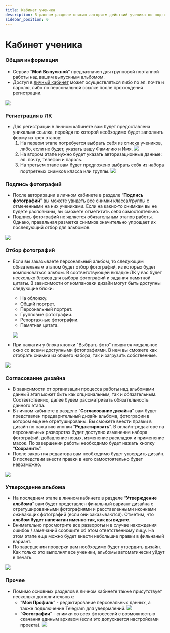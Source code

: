 ```yaml
---
title: Кабинет ученика
description: В данном разделе описан алгоритм действий ученика по подготовке альбома
sidebar_position: 0
---
```


# Кабинет ученика

### Общая информация
* Сервис “__Мой Выпускной__” предназначен для групповой поэтапной работы над вашим выпускным альбомом.
* Доступ в [личный кабинет](http://lk.moyvipusknoy.ru/) может осуществляться либо по эл. почте и паролю, либо по персональной ссылке после прохождения регистрации. 

![](../_media/general/personal-link.png)
    
### Регистрация в ЛК
* Для регистрации в личном кабинете вам будет предоставлена уникальая ссылка, перейдя по которой необходимо будет заполнить форму из трех этапов:
    1. На первом этапе потребуется выбрать себя из списка учеников, либо, если не будет, указать вашу Фамилию и Имя.
    ![](../_media/general/registration.png)
    2. На втором этапе нужно будет указать авторизационные данные: эл. почту, телефон и пароль.
    3. На третьем этапе вам будет предложено выбрать себя из набора портретных снимков класса или группы.
    ![](../_media/general/choose-portrait.png)

### Подпись фотографий
* После авторизации в личном кабинете в разделе “__Подпись фотографий__” вы можете увидеть все снимки класса/группы с отмеченными на них учениками. Если на каких-то снимкам вы не будете распознаны, вы сможете отметитить себя самостоятельно. 
* Подпись фотографий не является обязательным этапов работы. Однако, правальная разметка снимков значительно упрощает их последующий отбор для альбомов.

![](../_media/general/lk-my-photos.png)

### Отбор фотографий
 * Если вы заказываете персональный альбом, то следующим обязательным этапом будет отбор фотографий, из которых будет компоноваться альбом. В соответствующей вкладке ЛК у вас будет несколько блоков для выбора фотографий и задания памятной цитаты. В зависимости от компановки дизайн могут быть доступны следующие блоки:
    + На обложку.
    + Общий портрет.
    + Персональный портрет.
    + Групповые фотографии.
    + Репортажные фотографии.
    + Памятная цитата.

    ![](../_media/general/lk-choose-photos.png)

* При нажатии у блока кнопки "Выбрать фото" появится модальное окно со всеми доступными фотографиями. В нем вы сможете как отобрать снимки из общего набора, так и загрузить собственные.

![](../_media/general/lk-choose.png)

### Согласование дизайна
* В зависимости от организации процесса работы над альбомами данный этап может быть как опциональным, так и обязательным. Соответственно, далее будем рассматривать обязательность данного этапа.
* В личном кабинете в разделе “__Согласование дизайна__” вам будет представлен предварительный дизайн альбома, фотографии в котором еще не отретушированы. Вы сможете внести правки в дизайн по нажатию кнопки “__Редактировать__”. В онлайн-редакторе на персональных разворотах будет доступно изменение набора фотографий, добавление новых, изменение раскладок и применение масок. По завершении работы необходимо будет нажать кнопку “__Сохранить__”.
* После закрытия редактора вам необходимо будет утвердить дизайн. В последствии внести правки в него самостоятельно будет невозможно. 
    
![](../_media/general/lk-design-coordination.png)

### Утверждение альбома
* На последнем этапе в личном кабинете в разделе “__Утверждение альбома__” вам будет представлен финальный вариант дизайна с отретушированными фотографиями и расставленными иконками оживающих фотографий (если они заказываются). Отметим, что __альбом будет напечатан именно так, как вы видите__.
* Внимательно просмотрите все развороты и в случае нахождения ошибок / замечаний сообщите об этом ответственному лицу. На этом этапе еще можно будет внести небольшие правки в фильнаный вариант.
* По завершении проверки вам необходимо будет утвердить дизайн. Как только это выполнят все ученики, альбомы автоматически уйдут в печать.

![](../_media/general/lk-album-approval.png)

### Прочее
* Помимо основных разделов в личном кабинете также присутствует несколько дополнительных:
    + “__Мой Профиль__” - редактирование персональных данных, а также подключение Telegram для уведомлений.
    ![](../_media/general/lk-main-settings.png)
    + “__Фотографии__” - снимки со всех фотосессий с возможностью скачания единым архивом (если это допускается настройками проекта).
    ![](../_media/general/lk-all-photos.png)